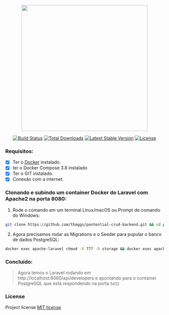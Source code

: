<p align="center"><a href="https://laravel.com" target="_blank"><img src="https://raw.githubusercontent.com/laravel/art/master/logo-lockup/5%20SVG/2%20CMYK/1%20Full%20Color/laravel-logolockup-cmyk-red.svg" width="400" alt=""></a></p>

<p align="center">
<a href="https://travis-ci.org/laravel/framework"><img src="https://travis-ci.org/laravel/framework.svg" alt="Build Status"></a>
<a href="https://packagist.org/packages/laravel/framework"><img src="https://img.shields.io/packagist/dt/laravel/framework" alt="Total Downloads"></a>
<a href="https://packagist.org/packages/laravel/framework"><img src="https://img.shields.io/packagist/v/laravel/framework" alt="Latest Stable Version"></a>
<a href="https://packagist.org/packages/laravel/framework"><img src="https://img.shields.io/packagist/l/laravel/framework" alt="License"></a>
</p>

### Requisitos:

- [x] Ter o [Docker](https://www.docker.com/) instalado.
- [x] ter o Docker Compose 3.8 instalado
- [x] Ter o GIT instalado.
- [x] Conexão com a internet.

### Clonando e subindo um container Docker do Laravel com Apache2 na porta 8080:

1) Rode o comando em um terminal Linux/macOS ou Prompt de comando do Windows:

```sh
git clone https://github.com/thoggs/pontential-crud-backend.git && cd pontential-crud-backend && docker-compose up -d --build
```

2) Agora precisamos rodar as Migrations e o Seeder para pupular o banco de dados PostgreSQL:

```sh
docker exec apache-laravel chmod -R 777 -R storage && docker exec apache-laravel php artisan migrate && docker exec apache-laravel php artisan db:seed --class=DevelopersSeeder
```

### Concluído:

> Agora temos o Laravel rodando em http://localhost:8080/api/developers e apontando para o container PostgreSQL que está respondendo na porta `5432`

### License

Project license [MIT license](https://opensource.org/licenses/MIT)
